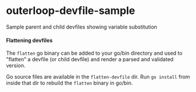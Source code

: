 # outerloop-devfile-sample

Sample parent and child devfiles showing variable substitution

#### Flattening devfiles

The `flatten` go binary can be added to your go/bin directory and used to "flatten" a devfile (or child devfile) and render a parsed and validated version. 

Go source files are available in the `flatten-devfile` dir. Run `go install` from inside that dir to rebuild the `flatten` binary in go/bin. 